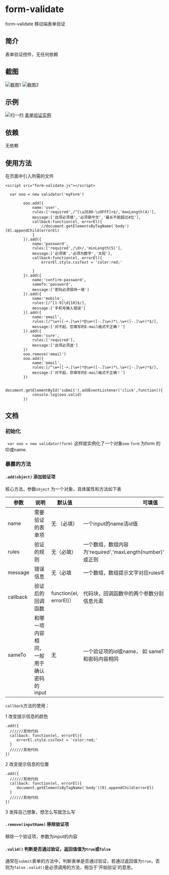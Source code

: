 # form-validate
form-validate 移动端表单验证

## 简介

表单验证控件，无任何依赖

## 截图

![截图1](https://fangxianzheng.github.io/demo/Mvalidate/demo1-screenshot1.png)    ![截图2](https://fangxianzheng.github.io/demo/Mvalidate/demo1-screenshot2.png)

## 示例

![扫一扫](https://fangxianzheng.github.io/demo/Mvalidate/demo1-QR.png)
[表单验证实例](https://fangxianzheng.github.io/demo/Mvalidate/demo1.html)

## 依赖

无依赖

## 使用方法

在页面中引入所需的文件

`<script src="form-validate.js"></script>`

````
  var ooo = new validator('myForm')

        ooo.add({
            name:'user',
            rules:['required',/^[\u2E80-\u9FFF]+$/,'maxLength(4)'],
            message:['这项必须填','必须是中文','最长不能超过4位'],
            callback:function(el, errorEl){
                //document.getElementsByTagName('body')[0].appendChild(errorEl)
            }
        }).add({
            name:'password',
            rules:['required',/\d+/,'minLength(5)'],
            message:['必须填','必须为数字','太短'],
            callback:function(el, errorEl){
                errorEl.style.cssText = 'color:red;'

            }
        }).add({
            name:'confirm-password',
            sameTo:'password',
            message:['密码必须保持一致']
        }).add({
            name:'mobile',
            rules:[/^[1-9]\d{10}$/],
            message:['手机号输入错误']
        }).add({
            name:'email',
            rules:[/^\w+([-+.]\w+)*@\w+([-.]\w+)*\.\w+([-.]\w+)*$/],
            message:['对不起，您填写的E-mail格式不正确！']
        }).add({
            name:'sure',
            rules:['required'],
            message:['这项必须选']
        })
        ooo.remove('email')
        ooo.add({
            name:'email',
            rules:[/^\w+([-+.]\w+)*@\w+([-.]\w+)*\.\w+([-.]\w+)*$/],
            message:['对不起，您填写的E-mail格式不正确！']
        })

        document.getElementById('submit').addEventListener('click',function(){
            console.log(ooo.valid)
        })
````

## 文档

### 初始化

` var ooo = new validator(form)` 这样就实例化了一个对象`ooo`
`form` 为form 的ID或name.

### 暴露的方法

#### `.add(object)` 添加验证项

核心方法，参数`object` 为一个对象，具体属性和方法如下表

|       参数        |   说明   |  默认值 |      可填值     |
|------------------|----------|--------|----------------|
| name              |  需要验证的表单项 | 无 （必填）    | 一个input的name活id值  |
| rules               | 验证的规则    | 无（必填）     | 一个数组，数组内容为'required','maxLength(number)','minLength(number)',或正则     |
| message            | 错误信息 |  无（必填   | 一个数组，数组提示文字对应rules中的规则   |
| callback      | 验证后的回调函数   | function(el, errorEl)） | 代码块，回调函数中的两个参数分别是验证项的元素、错误信息元素 |
| sameTo        | 和哪一项内容相同，一般用于确认密码的input   | 无 | 一个验证项的id或name， 如 sameTo: 'password'，意思是和密码内容相同 |

`callback`方法的使用：

1 改变提示信息的颜色 

```
.add({
  //////其他代码
  callback: function(el, errorEl){
     errorEl.style.cssText = 'color:red;'
  }
  //////其他代码
})
```
2 改变提示信息的位置

```
.add({
  //////其他代码
  callback: function(el, errorEl){
     document.getElementsByTagName('body')[0].appendChild(errorEl)
  }
  //////其他代码
})
```

3 发挥自己想象，想怎么写就怎么写

#### `.remove(inputName)` 移除验证项

移除一个验证项，参数为input的内容

#### `.valid()` 判断是否通过验证，返回值值为`true`或`false`

通常在`submit`表单的方法中，判断表单是否通过验证，若通过返回值为`true`，否则为`false`
`.valid()`是必须调用的方法，相当于'开始验证'的意思。


